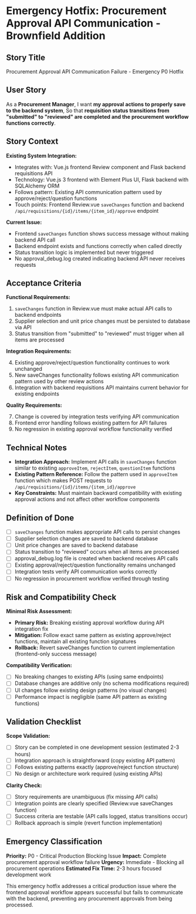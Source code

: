 # Emergency Hotfix: Procurement Approval API Communication - Brownfield Addition

## Story Title

Procurement Approval API Communication Failure - Emergency P0 Hotfix

## User Story

As a **Procurement Manager**,
I want **my approval actions to properly save to the backend system**,
So that **requisition status transitions from "submitted" to "reviewed" are completed and the procurement workflow functions correctly**.

## Story Context

**Existing System Integration:**

- Integrates with: Vue.js frontend Review component and Flask backend requisitions API
- Technology: Vue.js 3 frontend with Element Plus UI, Flask backend with SQLAlchemy ORM
- Follows pattern: Existing API communication pattern used by approve/reject/question functions
- Touch points: Frontend Review.vue `saveChanges` function and backend `/api/requisitions/{id}/items/{item_id}/approve` endpoint

**Current Issue:**
- Frontend `saveChanges` function shows success message without making backend API call
- Backend endpoint exists and functions correctly when called directly
- Status transition logic is implemented but never triggered
- No approval_debug.log created indicating backend API never receives requests

## Acceptance Criteria

**Functional Requirements:**

1. `saveChanges` function in Review.vue must make actual API calls to backend endpoints
2. Supplier selection and unit price changes must be persisted to database via API
3. Status transition from "submitted" to "reviewed" must trigger when all items are processed

**Integration Requirements:**

4. Existing approve/reject/question functionality continues to work unchanged
5. New saveChanges functionality follows existing API communication pattern used by other review actions
6. Integration with backend requisitions API maintains current behavior for existing endpoints

**Quality Requirements:**

7. Change is covered by integration tests verifying API communication
8. Frontend error handling follows existing pattern for API failures
9. No regression in existing approval workflow functionality verified

## Technical Notes

- **Integration Approach:** Implement API calls in `saveChanges` function similar to existing `approveItem`, `rejectItem`, `questionItem` functions
- **Existing Pattern Reference:** Follow the pattern used in `approveItem` function which makes POST requests to `/api/requisitions/{id}/items/{item_id}/approve`
- **Key Constraints:** Must maintain backward compatibility with existing approval actions and not affect other workflow components

## Definition of Done

- [ ] `saveChanges` function makes appropriate API calls to persist changes
- [ ] Supplier selection changes are saved to backend database
- [ ] Unit price changes are saved to backend database  
- [ ] Status transition to "reviewed" occurs when all items are processed
- [ ] approval_debug.log file is created when backend receives API calls
- [ ] Existing approval/reject/question functionality remains unchanged
- [ ] Integration tests verify API communication works correctly
- [ ] No regression in procurement workflow verified through testing

## Risk and Compatibility Check

**Minimal Risk Assessment:**

- **Primary Risk:** Breaking existing approval workflow during API integration fix
- **Mitigation:** Follow exact same pattern as existing approve/reject functions, maintain all existing function signatures
- **Rollback:** Revert saveChanges function to current implementation (frontend-only success message)

**Compatibility Verification:**

- [ ] No breaking changes to existing APIs (using same endpoints)
- [ ] Database changes are additive only (no schema modifications required)
- [ ] UI changes follow existing design patterns (no visual changes)
- [ ] Performance impact is negligible (same API pattern as existing functions)

## Validation Checklist

**Scope Validation:**

- [ ] Story can be completed in one development session (estimated 2-3 hours)
- [ ] Integration approach is straightforward (copy existing API pattern)
- [ ] Follows existing patterns exactly (approve/reject function structure)
- [ ] No design or architecture work required (using existing APIs)

**Clarity Check:**

- [ ] Story requirements are unambiguous (fix missing API calls)
- [ ] Integration points are clearly specified (Review.vue saveChanges function)
- [ ] Success criteria are testable (API calls logged, status transitions occur)
- [ ] Rollback approach is simple (revert function implementation)

## Emergency Classification

**Priority:** P0 - Critical Production Blocking Issue
**Impact:** Complete procurement approval workflow failure
**Urgency:** Immediate - Blocking all procurement operations
**Estimated Fix Time:** 2-3 hours focused development work

This emergency hotfix addresses a critical production issue where the frontend approval workflow appears successful but fails to communicate with the backend, preventing any procurement approvals from being processed.